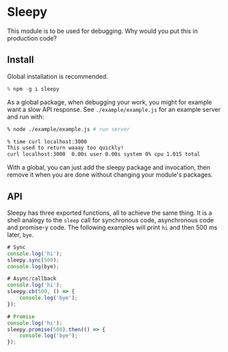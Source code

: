 # Sleepy
This module is to be used for debugging. Why would you put this in production
code?

## Install
Global installation is recommended.

```js
% npm -g i sleepy
```

As a global package, when debugging your work, you might for example want a slow
API response. See `./example/example.js` for an example server and run with:

```sh
% node ./example/example.js # run server
```

```sh
% time curl localhost:3000
This used to return waaay too quickly!
curl localhost:3000  0.00s user 0.00s system 0% cpu 1.015 total
```

With a global, you can just add the sleepy package and invocation, then remove
it when you are done without changing your module's packages.

## API
Sleepy has three exported functions, all to achieve the same thing. It is a
shell analogy to the `sleep` call for synchronous code, asynchronous code and
promise-y code. The following examples will print `hi` and then 500 ms later, `bye`.

```js
# Sync
console.log('hi');
sleepy.sync(500);
console.log(bye);

# Async/callback
console.log('hi');
sleepy.cb(500, () => {
	console.log('bye');
});

# Promise
console.log('hi');
sleepy.promise(500).then(() => {
	console.log('bye');
});
```
